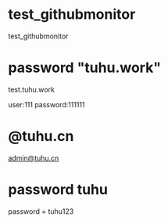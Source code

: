 # test_githubmonitor
test_githubmonitor

# password "tuhu.work"
test.tuhu.work

user:111
password:111111


# @tuhu.cn
admin@tuhu.cn


# password tuhu
password = tuhu123
